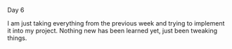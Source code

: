 Day 6

I am just taking everything from the previous week and trying to implement it into my project. Nothing new has been learned yet, just been tweaking things.
